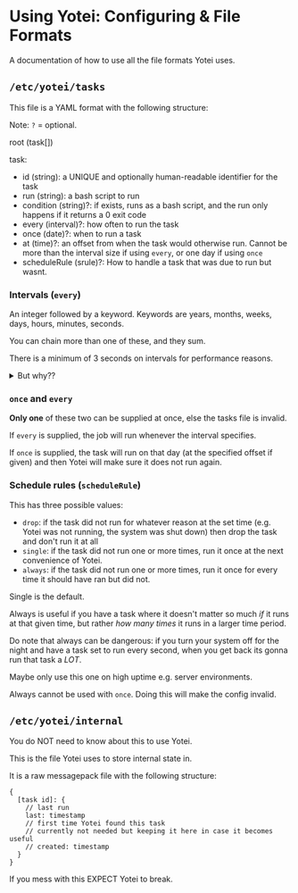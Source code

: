 # Using Yotei: Configuring & File Formats

A documentation of how to use all the file formats Yotei uses.

## `/etc/yotei/tasks`

This file is a YAML format with the following structure:

Note: `?` = optional.

root (task[])

task:
 - id (string): a UNIQUE and optionally human-readable identifier for the task
 - run (string): a bash script to run
 - condition (string)?: if exists, runs as a bash script,
   and the run only happens if it returns a 0 exit code
 - every (interval)?: how often to run the task
 - once (date)?: when to run a task
 - at (time)?: an offset from when the task would otherwise run.
   Cannot be more than the interval size if using `every`,
   or one day if using `once`
 - scheduleRule (srule)?: How to handle a task that was due to run but wasnt.

### Intervals (`every`)

An integer followed by a keyword.
Keywords are years, months, weeks, days, hours, minutes, seconds.

You can chain more than one of these, and they sum.

There is a minimum of 3 seconds on intervals for performance reasons.

<details>
<summary>But why??</summary>
<p>
  Yotei runs an event loop in the background to handle many, many things.
  This includes running scheduled tasks.
</p>
<p>
  This event loop spends the vast majority of its time sleeping,
  and this places a limit on the frequency of tasks.
</p>
<p>
  Running this loop more often means more time spent using the CPU
  just to idle, and this is not in the spirit of Yotei.
</p>
</details>

### `once` and `every`
**Only one** of these two can be supplied at once, else the tasks file is invalid.

If `every` is supplied, the job will run whenever the interval specifies.

If `once` is supplied, the task will run on that day (at the specified offset if given)
and then Yotei will make sure it does not run again.

### Schedule rules (`scheduleRule`)

This has three possible values:
 - `drop`: if the task did not run for whatever reason at the set time
   (e.g. Yotei was not running, the system was shut down) then drop the task
   and don't run it at all
 - `single`: if the task did not run one or more times,
   run it once at the next convenience of Yotei.
 - `always`: if the task did not run one or more times,
   run it once for every time it should have ran but did not.

Single is the default.

Always is useful if you have a task where it doesn't matter so much *if* it
runs at that given time, but rather *how many times* it runs in a larger time
period.

Do note that always can be dangerous: if you turn your system off for the night
and have a task set to run every second, when you get back its gonna run that
task a *LOT*.

Maybe only use this one on high uptime e.g. server environments.

Always cannot be used with `once`. Doing this will make the config invalid.

## `/etc/yotei/internal`

You do NOT need to know about this to use Yotei.

This is the file Yotei uses to store internal state in.

It is a raw messagepack file with the following structure:
```
{
  [task id]: {
    // last run
    last: timestamp
    // first time Yotei found this task
    // currently not needed but keeping it here in case it becomes useful
    // created: timestamp
  }
}
```

If you mess with this EXPECT Yotei to break.
